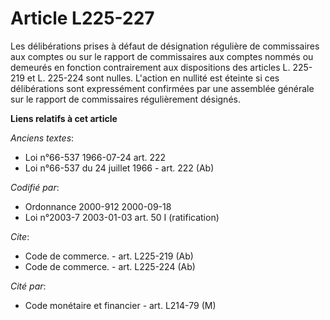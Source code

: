 # Article L225-227

Les délibérations prises à défaut de désignation régulière de commissaires aux comptes ou sur le rapport de commissaires aux
comptes nommés ou demeurés en fonction contrairement aux dispositions des articles L. 225-219 et L. 225-224 sont nulles.
L'action en nullité est éteinte si ces délibérations sont expressément confirmées par une assemblée générale sur le rapport
de commissaires régulièrement désignés.

**Liens relatifs à cet article**

_Anciens textes_:

  - Loi n°66-537 1966-07-24 art. 222
  - Loi n°66-537 du 24 juillet 1966 - art. 222 (Ab)

_Codifié par_:

  - Ordonnance 2000-912 2000-09-18
  - Loi n°2003-7 2003-01-03 art. 50 I (ratification)

_Cite_:

  - Code de commerce. - art. L225-219 (Ab)
  - Code de commerce. - art. L225-224 (Ab)

_Cité par_:

  - Code monétaire et financier - art. L214-79 (M)
